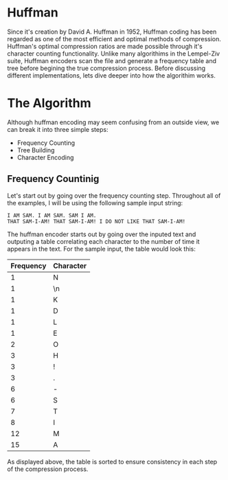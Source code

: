 
# Huffman

  

Since it's creation by David A. Huffman in 1952, Huffman coding has been regarded as one of the most efficient and optimal methods of compression. Huffman's optimal compression ratios are made possible through it's character counting functionality. Unlike many algorithims in the Lempel-Ziv suite, Huffman encoders scan the file and generate a frequency table and tree before begining the true compression process. Before discussing different implementations, lets dive deeper into how the algorithim works.

  

# The Algorithm

  

Although huffman encoding may seem confusing from an outside view, we can break it into three simple steps:

  

 - Frequency Counting
 - Tree Building
 - Character Encoding
## Frequency Countinig
Let's start out by going over the frequency counting step. Throughout all of the examples, I will be using the following sample input string:

    I AM SAM. I AM SAM. SAM I AM.
    THAT SAM-I-AM! THAT SAM-I-AM! I DO NOT LIKE THAT SAM-I-AM!

  The huffman encoder starts out by going over the inputed text and outputing a table correlating each character to the number of time it appears in the text. For the sample input, the table would look this:

|Frequency| Character|
|--|--|
| 1 |N|  
1 |	\n|
1|K|
1|D|
1|L|
1|E|
2|O|
3|H|
3|!|
3|.|
6|-|
6|S|
7|T|
8|I|
12|M
15|A|

As displayed above, the table is sorted to ensure consistency in each step of the compression process. 


 


